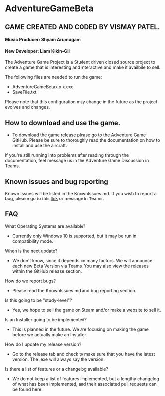 # AdventureGameBeta

## GAME CREATED AND CODED BY VISMAY PATEL.

#### Music Producer: Shyam Arumugam
#### New Developer: Liam Kikin-Gil

The Adventure Game Project is a Student driven closed source project to create a game that is interesting and interactive and make it availbile to sell.

The following files are needed to run the game:

- AdventureGameBetax.x.x.exe
- SaveFile.txt

Please note that this configuration may change in the future as the project evolves and changes.

## How to download and use the game.
- To download the game release please go to the Adventure Game GitHub. Please be sure to thoroughly read the documentation on how to install and use the aircraft.

If you're still running into problems after reading through the documentation, feel message us in the Adventure Game Discussion in Teams.


## Known issues and bug reporting
Known issues will be listed in the KnownIssues.md. If you wish to report a bug, please go to this [link](https://github.com/Vismaypikachu/AdventureGameBeta/issues) or message in Teams.

## FAQ
What Operating Systems are available?
- Currently only Windows 10 is supported, but it may be run in compatibility mode.

When is the next update?
- We don't know, since it depends on many factors. We will announce each new Beta Version via Teams. You may also view the releases within the GitHub release section.

How do we report bugs?
- Please read the KnownIssues.md and bug reporting section.

Is this going to be "study-level"?
- Yes, we hope to sell the game on Steam and/or make a website to sell it.

Is an Installer going to be implemented?
- This is planned in the future. We are focusing on making the game before we actually make an Installer.

How do I update my release version?
- Go to the release tab and check to make sure that you have the latest version. The .exe will always say the version.

Is there a list of features or a changelog available?
- We do not keep a list of features implemented, but a lengthy changelog of what has been implemented, and their associated pull requests can be found here.
